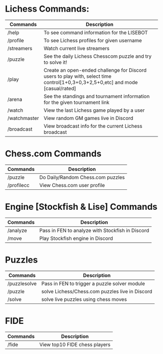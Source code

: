 # Lichess Commands:
| Commands                   | Description |
|----------------------------| ----------- |
| /help                      | To see command information for the LISEBOT       |
| /profile                   | To see Lichess profiles for given username       |
| /streamers                 | Watch current live streamers |
| /puzzle                    | See the daily Lichess Chesscom puzzle and try to solve it! |
| /play                      | Create an open-ended challenge for Discord users to play with, select time control[1+0,3+0,3+2,5+0,etc] and mode [casual/rated] |
| /arena                     | See the standings and tournament information for the given tournament link|
| /watch                     | View the last Lichess game played by a user  |
| /watchmaster               | View random GM games live in Discord         |
| /broadcast                 | View broadcast info for the current Lichess broadcast |



# Chess.com Commands
| Commands     | Description |
| ----------- | ----------- |
| /puzzle      | Do Daily/Random Chess.com puzzles     |
| /profilecc   | View Chess.com user profile           |


# Engine [Stockfish & Lise] Commands
| Commands     | Description |
| ----------- | ----------- |
| /analyze    |  Pass in FEN to analyze with Stockfish in Discord    |
| /move       |  Play Stockfish engine in Discord          |

# Puzzles
| Commands     | Description |
| ----------- | ----------- |
| /puzzlesolve    |  Pass in FEN to trigger a puzzle solver module   |
| /puzzle      |  solve Lichess/Chess.com puzzles live in Discord        |
| /solve    |  solve live puzzles using chess moves        |

# FIDE
| Commands     | Description |
| ----------- | ----------- |
| /fide   |  View top10 FIDE chess players  |